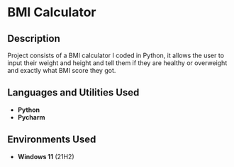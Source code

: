 <h1>BMI Calculator</h1>

<h2>Description</h2>
Project consists of a BMI calculator I coded in Python, it allows the user to input their weight and height and tell them if they are healthy or overweight and exactly what BMI score they got. 
<br />


<h2>Languages and Utilities Used</h2>

- <b>Python</b> 
- <b>Pycharm</b>
  
<h2>Environments Used </h2>

- <b>Windows 11</b> (21H2)
